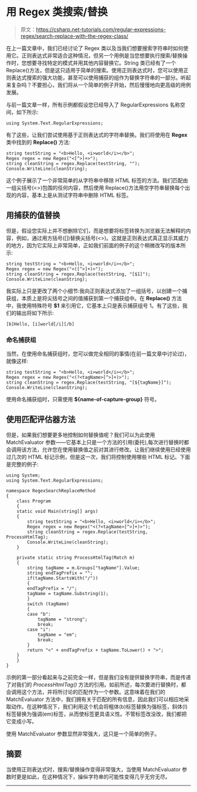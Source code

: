 # 用 Regex 类搜索/替换

> 原文：<https://csharp.net-tutorials.com/regular-expressions-regex/search-replace-with-the-regex-class/>

在上一篇文章中，我们已经讨论了 Regex 类以及当我们想要搜索字符串时如何使用它。正则表达式非常适合这种情况，但另一个用例是当您想要执行搜索/替换操作时，您想要寻找特定的模式并用其他内容替换它。String 类已经有了一个 Replace()方法，但是这只适用于简单的搜索。使用正则表达式时，您可以使用正则表达式搜索的强大功能，甚至可以使用捕获的组作为替换字符串的一部分。听起来复杂吗？不要担心，我们将从一个简单的例子开始，然后慢慢地向更高级的用例发展。

与前一篇文章一样，所有示例都假设您已经导入了 RegularExpressions 名称空间，如下所示:

```
using System.Text.RegularExpressions;
```

有了这些，让我们尝试使用基于正则表达式的字符串替换。我们将使用在 **Regex** 类中找到的 **Replace()** 方法:

```
string testString = "<b>Hello, <i>world</i></b>";
Regex regex = new Regex("<[^>]+>");
string cleanString = regex.Replace(testString, "");
Console.WriteLine(cleanString);
```

这个例子展示了一个非常简单的从字符串中移除 HTML 标签的方法。我们匹配由一组尖括号(<>)包围的任何内容，然后使用 Replace()方法用空字符串替换每个出现的内容，基本上是从测试字符串中删除 HTML 标签。

<input type="hidden" name="IL_IN_ARTICLE">

## 用捕获的值替换

但是，假设您实际上并不想删除它们，而是想要将标签转换为浏览器无法解释的内容，例如，通过用方括号([])替换尖括号(<>)。这就是正则表达式真正显示其威力的地方，因为它实际上非常简单，正如我们前面的例子的这个稍微改写的版本所示:

```
string testString = "<b>Hello, <i>world</i></b>";
Regex regex = new Regex("<([^>]+)>");
string cleanString = regex.Replace(testString, "[$1]");
Console.WriteLine(cleanString);
```

我实际上只是更改了两个小细节:我向正则表达式添加了一组括号，以创建一个捕获组，本质上是将尖括号之间的值捕获到第一个捕获组中。在 **Replace()** 方法中，我使用特殊符号 **$1** 来引用它，它基本上只是表示捕获组号 1。有了这些，我们的输出将如下所示:

```
[b]Hello, [i]world[/i][/b]
```

### 命名捕获组

当然，在使用命名捕获组时，您可以做完全相同的事情(在前一篇文章中讨论过)，就像这样:

```
string testString = "<b>Hello, <i>world</i></b>";
Regex regex = new Regex("<(?<tagName>[^>]+)>");
string cleanString = regex.Replace(testString, "[${tagName}]");
Console.WriteLine(cleanString);
```

使用命名捕获组时，只需使用 **${name-of-capture-group}** 符号。

## 使用匹配评估器方法

但是，如果我们想要更多地控制如何替换值呢？我们可以为此使用 MatchEvaluator 参数——它基本上只是一个方法的引用(委托),每次进行替换时都会调用该方法，允许您在使用替换值之前对其进行修改。让我们继续使用已经使用过几次的 HTML 标记示例，但是这一次，我们将控制使用哪些 HTML 标记。下面是完整的例子:

```
using System;
using System.Text.RegularExpressions;

namespace RegexSearchReplaceMethod
{
    class Program
    {
    static void Main(string[] args)
    {
        string testString = "<b>Hello, <i>world</i></b>";
        Regex regex = new Regex("<(?<tagName>[^>]+)>");
        string cleanString = regex.Replace(testString, ProcessHtmlTag);
        Console.WriteLine(cleanString);
    }

    private static string ProcessHtmlTag(Match m)
    {
        string tagName = m.Groups["tagName"].Value;
        string endTagPrefix = "";
        if(tagName.StartsWith("/"))
        {
        endTagPrefix = "/";
        tagName = tagName.Substring(1);
        }
        switch (tagName)
        {
        case "b":
            tagName = "strong";
            break;
        case "i":
            tagName = "em";
            break;
        }
        return "<" + endTagPrefix + tagName.ToLower() + ">";
    }
    }
}
```

示例的第一部分看起来与之前完全一样，但是我们没有提供替换字符串，而是传递了对我们的 *ProcessHtmlTag()* 方法的引用。如前所述，每次要进行替换时，都会调用这个方法，并将所讨论的匹配作为一个参数。这意味着在我们的 MatchEvaluator 方法中，我们拥有关于匹配的所有信息，因此我们可以相应地采取动作。在这种情况下，我们利用这个机会将粗体(b)标签替换为强标签，斜体(I)标签替换为强调(em)标签，从而使标签更具语义性。不管标签改没改，我们都把它变成小写。

使用 MatchEvaluator 参数显然非常强大，这只是一个简单的例子。

## 摘要

当使用正则表达式时，搜索/替换操作变得非常强大，当使用 MatchEvaluator 参数时更是如此，在这种情况下，操纵字符串的可能性变得几乎无穷无尽。

* * *